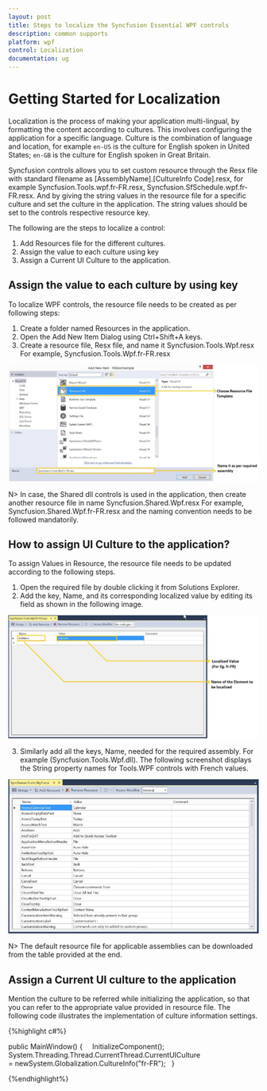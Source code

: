 ```yaml
---
layout: post
title: Steps to localize the Syncfusion Essential WPF controls
description: common supports
platform: wpf
control: Localization
documentation: ug
---
```


# Getting Started for Localization

Localization is the process of making your application multi-lingual, by formatting the content according to cultures. This involves configuring the application for a specific language. Culture is the combination of language and location, for example `en-US` is the culture for English spoken in United States; `en-GB` is the culture for English spoken in Great Britain. 

Syncfusion controls allows you to set custom resource through the Resx file with standard filename as [AssemblyName].[CultureInfo Code].resx, for example Syncfusion.Tools.wpf.fr-FR.resx, Syncfusion.SfSchedule.wpf.fr-FR.resx. And by giving the string values in the resource file for a specific culture and set the culture in the application. The string values should be set to the controls respective resource key.

The following are the steps to localize a control:

1. Add Resources file for the different cultures.
2. Assign the value to each culture using key
3. Assign a Current UI Culture to the application.

## Assign the value to each culture by using key


To localize WPF controls, the resource file needs to be created as per following steps:

1. Create a folder named Resources in the application.
2. Open the Add New Item Dialog using Ctrl+Shift+A keys.
3. Create a resource file, Resx file, and name it Syncfusion.Tools.Wpf.resx For example, Syncfusion.Tools.Wpf.fr-FR.resx

![](Localization_images/GettingStarted_img1.jpeg)


N> In case, the Shared dll controls is used in the application, then create another resource file in name Syncfusion.Shared.Wpf.resx For example, Syncfusion.Shared.Wpf.fr-FR.resx and the naming convention needs to be followed mandatorily.

## How to assign UI Culture to the application?

To assign Values in Resource, the resource file needs to be updated according to the following steps.

1. Open the required file by double clicking it from Solutions Explorer.
2. Add the key, Name, and its corresponding localized value by editing its field as shown in the following image.

![](Localization_images/GettingStarted_img2.jpeg)


3. Similarly add all the keys, Name, needed for the required assembly. For example (Syncfusion.Tools.Wpf.dll). The following screenshot displays the String property names for Tools.WPF controls with French values.

![](Localization_images/GettingStarted_img3.jpeg)


N> The default resource file for applicable assemblies can be downloaded from the table provided at the end.

## Assign a Current UI culture to the application

Mention the culture to be referred while initializing the application, so that you can refer to the appropriate value provided in resource file. The following code illustrates the implementation of culture information settings.

{%highlight c#%}

public MainWindow() 
{     
	InitializeComponent();  
   	System.Threading.Thread.CurrentThread.CurrentUICulture = newSystem.Globalization.CultureInfo("fr-FR");   
}
 
{%endhighlight%}
